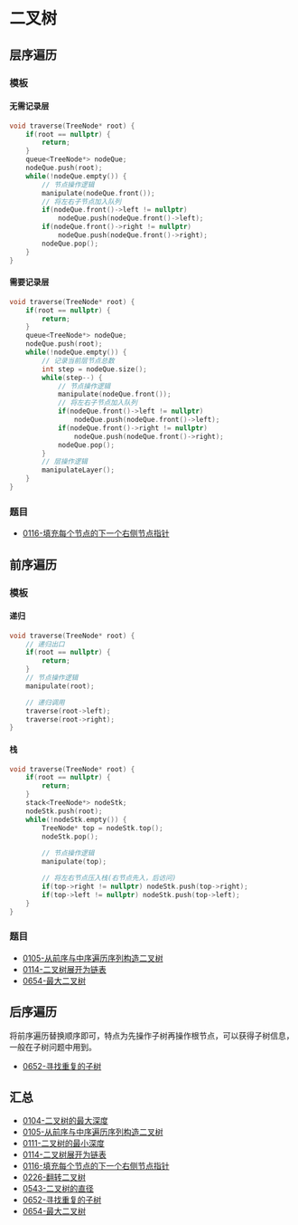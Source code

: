 # 二叉树



## 层序遍历
### 模板
#### 无需记录层  
```cpp
void traverse(TreeNode* root) {
	if(root == nullptr) {
		return;
	}
	queue<TreeNode*> nodeQue;
	nodeQue.push(root);
	while(!nodeQue.empty()) {
		// 节点操作逻辑
		manipulate(nodeQue.front());
		// 将左右子节点加入队列
		if(nodeQue.front()->left != nullptr) 
			nodeQue.push(nodeQue.front()->left);
		if(nodeQue.front()->right != nullptr) 
			nodeQue.push(nodeQue.front()->right);
		nodeQue.pop();
	}
}
```

#### 需要记录层  
```cpp
void traverse(TreeNode* root) {
	if(root == nullptr) {
		return;
	}
	queue<TreeNode*> nodeQue;
	nodeQue.push(root);
	while(!nodeQue.empty()) {
		// 记录当前层节点总数
		int step = nodeQue.size();
		while(step--) {
			// 节点操作逻辑
			manipulate(nodeQue.front());
			// 将左右子节点加入队列
			if(nodeQue.front()->left != nullptr) 
				nodeQue.push(nodeQue.front()->left);
			if(nodeQue.front()->right != nullptr) 
				nodeQue.push(nodeQue.front()->right);
			nodeQue.pop();
		}
		// 层操作逻辑
		manipulateLayer();
	}
}
```

### 题目

- [0116-填充每个节点的下一个右侧节点指针](_source/DSNA/lc0116.md)

## 前序遍历
### 模板
#### 递归
```cpp
void traverse(TreeNode* root) {
	// 递归出口
	if(root == nullptr) {
		return;
	}
	// 节点操作逻辑
	manipulate(root);

	// 递归调用
	traverse(root->left);
	traverse(root->right);
}
```

#### 栈
```cpp
void traverse(TreeNode* root) {
	if(root == nullptr) {
		return;
	}
	stack<TreeNode*> nodeStk;
	nodeStk.push(root);
	while(!nodeStk.empty()) {
		TreeNode* top = nodeStk.top();
		nodeStk.pop();
		
		// 节点操作逻辑
		manipulate(top);

		// 将左右节点压入栈(右节点先入，后访问)
		if(top->right != nullptr) nodeStk.push(top->right);
		if(top->left != nullptr) nodeStk.push(top->left);
	}
}
```

### 题目
- [0105-从前序与中序遍历序列构造二叉树](_source/DSNA/lc0105.md)
- [0114-二叉树展开为链表](_source/DSNA/lc0114.md)
- [0654-最大二叉树](_source/DSNA/lc0654.md)

## 后序遍历

将前序遍历替换顺序即可，特点为先操作子树再操作根节点，可以获得子树信息，一般在子树问题中用到。

- [0652-寻找重复的子树](_source/DSNA/lc0652.md)

## 汇总

- [0104-二叉树的最大深度](_source/DSNA/lc0104.md)
- [0105-从前序与中序遍历序列构造二叉树](_source/DSNA/lc0105.md)
- [0111-二叉树的最小深度](_source/DSNA/lc0111.md)
- [0114-二叉树展开为链表](_source/DSNA/lc0114.md)
- [0116-填充每个节点的下一个右侧节点指针](_source/DSNA/lc0116.md)
- [0226-翻转二叉树](_source/DSNA/lc0226.md)
- [0543-二叉树的直径](_source/DSNA/lc0543.md)
- [0652-寻找重复的子树](_source/DSNA/lc0652.md)
- [0654-最大二叉树](_source/DSNA/lc0654.md)